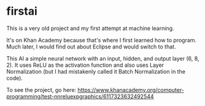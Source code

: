 # firstai
This is a very old project and my first attempt at machine learning.

It's on Khan Academy because that's where I first learned how to program. Much later, I would find out about Eclipse and would switch to that.

This AI a simple neural network with an input, hidden, and output layer (6, 8, 2). It uses ReLU as the activation function and also uses Layer Normalization (but I had mistakenly called it Batch Normalization in the code).

To see the project, go here: https://www.khanacademy.org/computer-programming/test-nnreluexpgraphics/6117323632492544
